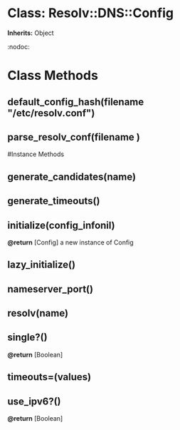 # Class: Resolv::DNS::Config
**Inherits:** Object
    

:nodoc:


# Class Methods
## default_config_hash(filename "/etc/resolv.conf") [](#method-c-default_config_hash)
## parse_resolv_conf(filename ) [](#method-c-parse_resolv_conf)

#Instance Methods
## generate_candidates(name) [](#method-i-generate_candidates)

## generate_timeouts() [](#method-i-generate_timeouts)

## initialize(config_infonil) [](#method-i-initialize)

**@return** [Config] a new instance of Config

## lazy_initialize() [](#method-i-lazy_initialize)

## nameserver_port() [](#method-i-nameserver_port)

## resolv(name) [](#method-i-resolv)

## single?() [](#method-i-single?)

**@return** [Boolean] 

## timeouts=(values) [](#method-i-timeouts=)

## use_ipv6?() [](#method-i-use_ipv6?)

**@return** [Boolean] 

